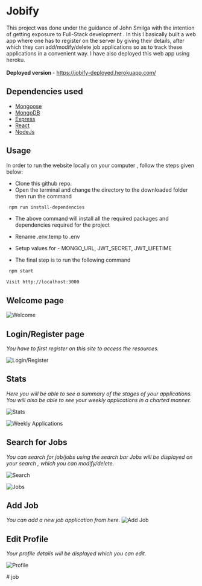 # Jobify
This project was done under the guidance of John Smilga with the intention of getting exposure to Full-Stack development . In this I basically built a web app where one has to register on the server by giving their details, after which they can add/modify/delete job applications so as to track these applications in a convenient way. I have also deployed this web app using heroku. <br><br>
<b>Deployed version </b> - https://jobify-deployed.herokuapp.com/

## Dependencies used

   * [Mongoose](https://mongoosejs.com/docs/)
   * [MongoDB](https://www.mongodb.com/)
   * [Express](http://expressjs.com/)
   * [React](http://www.passportjs.org/docs/)
   * [NodeJs](https://nodejs.org/en/docs/)
 
## Usage

In order to run the website locally on your computer , follow the steps given below:

* Clone this github repo.
* Open the terminal and change the directory to the downloaded folder then run the command 

```sh
 npm run install-dependencies
```

* The above command will install all the required packages and dependencies required for the project 

* Rename .env.temp to .env
* Setup values for - MONGO_URL, JWT_SECRET, JWT_LIFETIME

* The final step is to run the following command

```sh
 npm start

 ```
 `Visit http://localhost:3000`


## Welcome page

![Welcome](https://user-images.githubusercontent.com/62882829/185743298-52fa3161-3860-4331-9e26-ffc1f82e46d8.jpg)


## Login/Register page

*You have to first register on this site to access the resources.*

![Login/Register](https://user-images.githubusercontent.com/62882829/185743335-912b4df1-e64a-4543-80fd-bfaa10810823.jpg)


## Stats

*Here you will be able to see a summary of the stages of your applications. 
You will also be able to see your weekly applications in a charted manner.*

![Stats](https://user-images.githubusercontent.com/62882829/185743489-c3da04a4-acf6-4064-ba4f-0f66293463cc.jpg)

![Weekly Applications](https://user-images.githubusercontent.com/62882829/185743498-27c31332-6580-4af2-8bb7-8f311c4c6b9a.jpg)


## Search for Jobs

*You can search for job/jobs using the search bar
Jobs will be displayed on your search , which you can modify/delete.*

![Search](https://user-images.githubusercontent.com/62882829/185743585-f4bbf493-5eff-48ed-960a-362d3999eca4.jpg)

![Jobs](https://user-images.githubusercontent.com/62882829/185743595-53c922f0-28b1-40fe-a9b7-0491f7a3fab5.jpg)


## Add Job
*You can add a new job application from here.*
![Add Job](https://user-images.githubusercontent.com/62882829/185743640-9389dcde-cba4-46c8-8f8f-829b4146c6b3.jpg)


## Edit Profile

*Your profile details will be displayed which you can edit.* 

![Profile](https://user-images.githubusercontent.com/62882829/185743684-5746df61-ff2d-47e5-9b70-95b99d6819d3.jpg)

#   j o b  
 